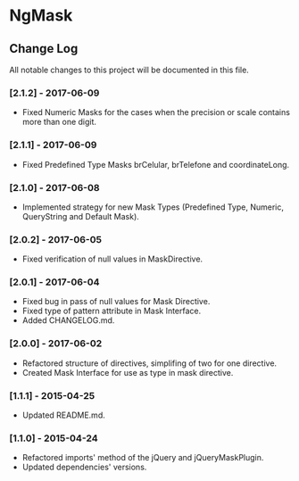 # NgMask

## Change Log

All notable changes to this project will be documented in this file.

### [2.1.2] - 2017-06-09

- Fixed Numeric Masks for the cases when the precision or scale contains more than one digit.

### [2.1.1] - 2017-06-09

- Fixed Predefined Type Masks brCelular, brTelefone and coordinateLong.

### [2.1.0] - 2017-06-08

- Implemented strategy for new Mask Types (Predefined Type, Numeric, QueryString and Default Mask).

### [2.0.2] - 2017-06-05

- Fixed verification of null values in MaskDirective.

### [2.0.1] - 2017-06-04

- Fixed bug in pass of null values for Mask Directive.
- Fixed type of pattern attribute in Mask Interface.
- Added CHANGELOG.md.

### [2.0.0] - 2017-06-02

- Refactored structure of directives, simplifing of two for one directive.
- Created Mask Interface for use as type in mask directive.

### [1.1.1] - 2015-04-25

- Updated README.md.

### [1.1.0] - 2015-04-24

- Refactored imports' method of the jQuery and jQueryMaskPlugin.
- Updated dependencies' versions.
